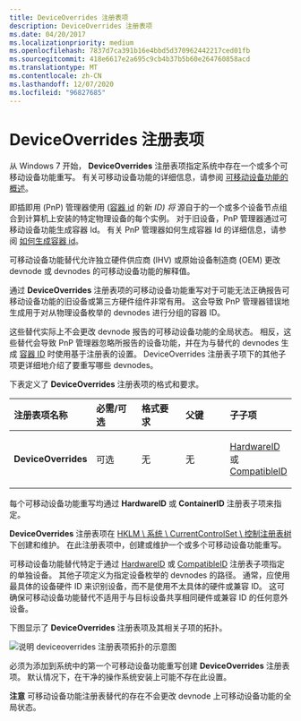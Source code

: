 ```yaml
---
title: DeviceOverrides 注册表项
description: DeviceOverrides 注册表项
ms.date: 04/20/2017
ms.localizationpriority: medium
ms.openlocfilehash: 7837d7ca391b16e4bbd5d370962442217ced01fb
ms.sourcegitcommit: 418e6617e2a695c9cb4b37b5b60e264760858acd
ms.translationtype: MT
ms.contentlocale: zh-CN
ms.lasthandoff: 12/07/2020
ms.locfileid: "96827685"
---
```

# <a name="deviceoverrides-registry-key"></a>DeviceOverrides 注册表项


从 Windows 7 开始， **DeviceOverrides** 注册表项指定系统中存在一个或多个可移动设备功能重写。 有关可移动设备功能的详细信息，请参阅 [可移动设备功能的概述](overview-of-the-removable-device-capability.md)。

即插即用 (PnP) 管理器使用 ([容器 id](container-ids.md) 的新 *ID) 将* 源自于的一个或多个设备节点组合到计算机上安装的特定物理设备的每个实例。 对于旧设备，PnP 管理器通过可移动设备功能生成容器 Id。 有关 PnP 管理器如何生成容器 Id 的详细信息，请参阅 [如何生成容器 id](how-container-ids-are-generated.md)。

可移动设备功能替代允许独立硬件供应商 (IHV) 或原始设备制造商 (OEM) 更改 devnode 或 devnodes 的可移动设备功能的解释值。

通过 **DeviceOverrides** 注册表项的可移动设备功能重写对于可能无法正确报告可移动设备功能的旧设备或第三方硬件组件非常有用。 这会导致 PnP 管理器错误地生成用于对从物理设备枚举的 devnodes 进行分组的容器 ID。

这些替代实际上不会更改 devnode 报告的可移动设备功能的全局状态。 相反，这些替代会导致 PnP 管理器忽略所报告的设备功能，并在为与替代的 devnodes 生成 [容器 ID](container-ids.md) 时使用基于注册表的设置。 DeviceOverrides 注册表子项下的其他子项更详细地介绍了要重写哪些 devnodes。

下表定义了 **DeviceOverrides** 注册表项的格式和要求。

<table>
<colgroup>
<col width="20%" />
<col width="20%" />
<col width="20%" />
<col width="20%" />
<col width="20%" />
</colgroup>
<thead>
<tr class="header">
<th align="left">注册表项名称</th>
<th align="left">必需/可选</th>
<th align="left">格式要求</th>
<th align="left">父键</th>
<th align="left">子子项</th>
</tr>
</thead>
<tbody>
<tr class="odd">
<td align="left"><p><strong>DeviceOverrides</strong></p></td>
<td align="left"><p>可选</p></td>
<td align="left"><p>无</p></td>
<td align="left"><p>无</p></td>
<td align="left"><p><a href="hardwareid-registry-subkey.md" data-raw-source="[HardwareID](hardwareid-registry-subkey.md)">HardwareID</a> 或 <a href="compatibleid-registry-subkey.md" data-raw-source="[CompatibleID](compatibleid-registry-subkey.md)">CompatibleID</a></p></td>
</tr>
</tbody>
</table>

 

每个可移动设备功能重写均通过 **HardwareID** 或 **ContainerID** 注册表子项来指定。

**DeviceOverrides** 注册表项在 [HKLM \\ 系统 \\ CurrentControlSet \\ 控制注册表树](hklm-system-currentcontrolset-control-registry-tree.md)下创建和维护。 在此注册表项中，创建或维护一个或多个可移动设备功能重写。

可移动设备功能替代特定于通过 [HardwareID](hardwareid-registry-subkey.md) 或 [CompatibleID](compatibleid-registry-subkey.md) 注册表子项指定的单独设备。 其他子项定义为指定设备枚举的 devnodes 的路径。 通常，应使用最具体的设备硬件 ID 来识别设备，而不是使用不太具体的硬件或兼容 ID。 这可确保可移动设备功能替代不适用于与目标设备共享相同硬件或兼容 ID 的任何意外设备。

下图显示了 **DeviceOverrides** 注册表项及其相关子项的拓扑。

![说明 deviceoverrides 注册表项拓扑的示意图](images/containerid-3.png)

必须为添加到系统中的第一个可移动设备功能重写创建 **DeviceOverrides** 注册表项。 默认情况下，在干净的操作系统安装上可能不存在此设置。

**注意**  可移动设备功能注册表替代的存在不会更改 devnode 上可移动设备功能的全局状态。

 

 

 





